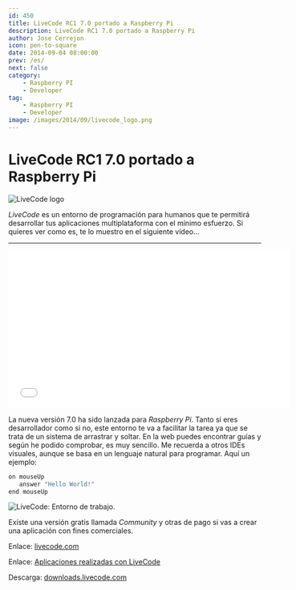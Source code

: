 ```yaml
---
id: 450
title: LiveCode RC1 7.0 portado a Raspberry Pi
description: LiveCode RC1 7.0 portado a Raspberry Pi
author: Jose Cerrejon
icon: pen-to-square
date: 2014-09-04 08:00:00
prev: /es/
next: false
category:
    - Raspberry PI
    - Developer
tag:
    - Raspberry PI
    - Developer
image: /images/2014/09/livecode_logo.png
---
```


# LiveCode RC1 7.0 portado a Raspberry Pi

![LiveCode logo](/images/2014/09/livecode_logo.png)

_LiveCode_ es un entorno de programación para humanos que te permitirá desarrollar tus aplicaciones multiplataforma con el mínimo esfuerzo. Si quieres ver como es, te lo muestro en el siguiente vídeo...

---

<iframe width="560" height="315" src="//www.youtube.com/embed/9HF_FcHOP-s" frameborder="0" allowfullscreen></iframe>

La nueva versión 7.0 ha sido lanzada para _Raspberry Pi_. Tanto si eres desarrollador como si no, este entorno te va a facilitar la tarea ya que se trata de un sistema de arrastrar y soltar. En la web puedes encontrar guías y según he podido comprobar, es muy sencillo. Me recuerda a otros IDEs visuales, aunque se basa en un lenguaje natural para programar. Aquí un ejemplo:

```bash
on mouseUp
   answer "Hello World!"
end mouseUp
```

![LiveCode: Entorno de trabajo.](/images/2014/09/livecode.png "LiveCode: Entorno de trabajo.")

Exíste una versión gratis llamada _Community_ y otras de pago si vas a crear una aplicación con fines comerciales.

Enlace: [livecode.com](https://livecode.com/)

Enlace: [Aplicaciones realizadas con LiveCode](https://livecode.com/showcase/)

Descarga: [downloads.livecode.com](https://downloads.livecode.com/livecode/)
